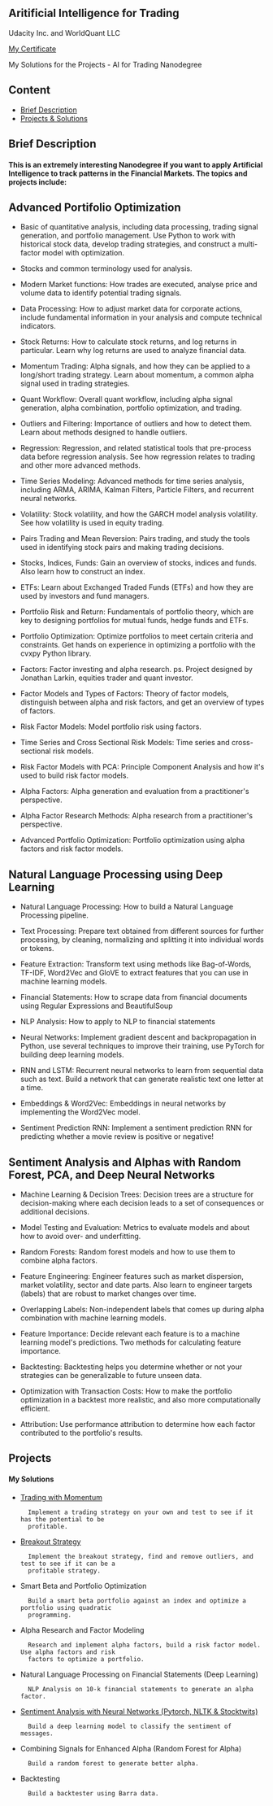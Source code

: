 ## Aritificial Intelligence for Trading
Udacity Inc. and WorldQuant LLC

[My Certificate](https://confirm.udacity.com/KZ9E4ZVH)
 
 My Solutions for the Projects - AI for Trading Nanodegree

## Content
* [Brief Description](#brief-description)
* [Projects & Solutions](#projects)

## Brief Description

#### This is an extremely interesting Nanodegree if you want to apply Artificial Intelligence to track patterns in the Financial Markets. The topics and projects include:

## Advanced Portifolio Optimization

* Basic of quantitative analysis, including data processing, trading signal generation, and portfolio management. Use Python to work with historical stock data, develop trading strategies, and construct a multi-factor model with optimization.

* Stocks and common terminology used for analysis.

* Modern Market functions: How trades are executed, analyse price and volume data to identify potential trading signals.

* Data Processing: How to adjust market data for corporate actions, include fundamental information in your analysis and compute technical indicators.

* Stock Returns: How to calculate stock returns, and log returns in particular. Learn why log returns are used to analyze financial data.

* Momentum Trading: Alpha signals, and how they can be applied to a long/short trading strategy. Learn about momentum, a common alpha signal used in trading strategies.

* Quant Workflow: Overall quant workflow, including alpha signal generation, alpha combination, portfolio optimization, and trading.

* Outliers and Filtering: Importance of outliers and how to detect them. Learn about methods designed to handle outliers.

* Regression: Regression, and related statistical tools that pre-process data before regression analysis. See how regression relates to trading and other more advanced methods.

* Time Series Modeling: Advanced methods for time series analysis, including ARMA, ARIMA, Kalman Filters, Particle Filters, and recurrent neural networks.

* Volatility: Stock volatility, and how the GARCH model analysis volatility. See how volatility is used in equity trading.

* Pairs Trading and Mean Reversion: Pairs trading, and study the tools used in identifying stock pairs and making trading decisions.

* Stocks, Indices, Funds: Gain an overview of stocks, indices and funds. Also learn how to construct an index.

* ETFs: Learn about Exchanged Traded Funds (ETFs) and how they are used by investors and fund managers.

* Portfolio Risk and Return: Fundamentals of portfolio theory, which are key to designing portfolios for mutual funds, hedge funds and ETFs.

* Portfolio Optimization: Optimize portfolios to meet certain criteria and constraints. Get hands on experience in optimizing a portfolio with the cvxpy Python library.

* Factors: Factor investing and alpha research. ps. Project designed by Jonathan Larkin, equities trader and quant investor.

* Factor Models and Types of Factors: Theory of factor models, distinguish between alpha and risk factors, and get an overview of types of factors.

* Risk Factor Models: Model portfolio risk using factors.

* Time Series and Cross Sectional Risk Models: Time series and cross-sectional risk models.

* Risk Factor Models with PCA: Principle Component Analysis and how it's used to build risk factor models.

* Alpha Factors: Alpha generation and evaluation from a practitioner's perspective.

* Alpha Factor Research Methods: Alpha research from a practitioner's perspective.

* Advanced Portfolio Optimization: Portfolio optimization using alpha factors and risk factor models.

## Natural Language Processing using Deep Learning 

* Natural Language Processing: How to build a Natural Language Processing pipeline.

* Text Processing: Prepare text obtained from different sources for further processing, by cleaning, normalizing and splitting it into individual words or tokens.

* Feature Extraction: Transform text using methods like Bag-of-Words, TF-IDF, Word2Vec and GloVE to extract features that you can use in machine learning models.

* Financial Statements: How to scrape data from financial documents using Regular Expressions and BeautifulSoup

* NLP Analysis: How to apply to NLP to financial statements

* Neural Networks: Implement gradient descent and backpropagation in Python, use several techniques to improve their training, use PyTorch for building deep learning models. 

* RNN and LSTM: Recurrent neural networks to learn from sequential data such as text. Build a network that can generate realistic text one letter at a time.

* Embeddings & Word2Vec: Embeddings in neural networks by implementing the Word2Vec model.

* Sentiment Prediction RNN: Implement a sentiment prediction RNN for predicting whether a movie review is positive or negative!

## Sentiment Analysis and Alphas with Random Forest, PCA, and Deep Neural Networks

* Machine Learning & Decision Trees: Decision trees are a structure for decision-making where each decision leads to a set of consequences or additional decisions.

* Model Testing and Evaluation: Metrics to evaluate models and about how to avoid over- and underfitting.

* Random Forests: Random forest models and how to use them to combine alpha factors. 

* Feature Engineering: Engineer features such as market dispersion, market volatility, sector and date parts. Also learn to engineer targets (labels) that are robust to market changes over time.

* Overlapping Labels: Non-independent labels that comes up during alpha combination with machine learning models.

* Feature Importance: Decide relevant each feature is to a machine learning model's predictions. Two methods for calculating feature importance.

* Backtesting: Backtesting helps you determine whether or not your strategies can be generalizable to future unseen data.

* Optimization with Transaction Costs: How to make the portfolio optimization in a backtest more realistic, and also more computationally efficient.

* Attribution: Use performance attribution to determine how each factor contributed to the portfolio's results.

## Projects

#### My Solutions

* [Trading with Momentum](https://github.com/jseluis/AI_for_Trading/tree/main/Trading_with_Momentum)
        
        Implement a trading strategy on your own and test to see if it has the potential to be 
        profitable.

* [Breakout Strategy](https://github.com/jseluis/Artificial_Intelligence_for_Trading/tree/main/Breakout_Strategy)

        Implement the breakout strategy, find and remove outliers, and test to see if it can be a 
        profitable strategy.

* Smart Beta and Portfolio Optimization

        Build a smart beta portfolio against an index and optimize a portfolio using quadratic 
        programming.

* Alpha Research and Factor Modeling

        Research and implement alpha factors, build a risk factor model. Use alpha factors and risk 
        factors to optimize a portfolio.

* Natural Language Processing on Financial Statements (Deep Learning)

        NLP Analysis on 10-k financial statements to generate an alpha factor.

* [Sentiment Analysis with Neural Networks (Pytorch, NLTK & Stocktwits)](https://github.com/jseluis/Artificial_Intelligence_for_Trading/tree/main/Sentiment_Analysis_with_Neural_Networks)

        Build a deep learning model to classify the sentiment of messages.

* Combining Signals for Enhanced Alpha (Random Forest for Alpha)

        Build a random forest to generate better alpha.

* Backtesting

        Build a backtester using Barra data.